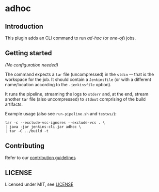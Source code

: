 # adhoc

## Introduction

This plugin adds an CLI command to run _ad-hoc_ (or _one-of_) jobs.

## Getting started

_(No configuration needed)_

The command expects a `tar` file (uncompressed) in the `stdin` -- that is the
workspace for the job. It should contain a `Jenkinsfile` (or with a different
name/location according to the `-jenkinsfile` option).

It runs the pipeline, streaming the logs to `stderr` and, at the end, stream
another `tar` file (also uncompressed) to `stdout` comprising of the build
artifacts.

Example usage (also see `run-pipeline.sh` and `testws/`):
```
tar -c --exclude-vsc-ignores --exclude-vcs . \
| java -jar jenkins-cli.jar adhoc \
| tar -C ../build -t
```

## Contributing

Refer to our [contribution guidelines](https://github.com/jenkinsci/.github/blob/master/CONTRIBUTING.md)

## LICENSE

Licensed under MIT, see [LICENSE](LICENSE.md)

